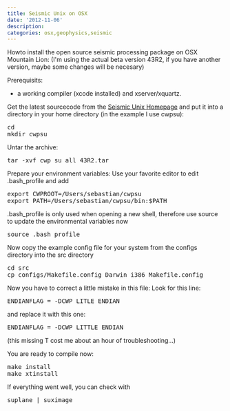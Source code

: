 ```yaml
---
title: Seismic Unix on OSX
date: '2012-11-06'
description:
categories: osx,geophysics,seismic
---
```


Howto install the open source seismic processing package on OSX Mountain Lion:
(I'm using the actual beta version 43R2, if you have another version, maybe some changes will be necesary)

Prerequisits:
* a working compiler (xcode installed) and xserver/xquartz.


Get the latest sourcecode from the [Seismic Unix Homepage](http://www.cwp.mines.edu/cwpcodes/) and put it into a directory in your home directory (in the example I use cwpsu):

<pre class="prettyprint">
cd
mkdir cwpsu
</pre>

Untar the archive:
<pre class="prettyprint">
tar -xvf cwp_su_all_43R2.tar
</pre>

Prepare your environment variables:
Use your favorite editor to edit .bash_profile and add
<pre class="prettyprint">
export CWPROOT=/Users/sebastian/cwpsu
export PATH=/Users/sebastian/cwpsu/bin:$PATH
</pre>

.bash_profile is only used when opening a new shell, therefore use source to update the environmental variables now
<pre class="prettyprint">
source .bash_profile
</pre>

Now copy the example config file for your system from the configs directory into the src directory
<pre class="prettyprint">
cd src
cp configs/Makefile.config_Darwin_i386 Makefile.config
</pre>

Now you have to correct a little mistake in this file: Look for this line:
<pre class="prettyprint">
ENDIANFLAG = -DCWP_LITLE_ENDIAN
</pre>
and replace it with this one:
<pre class="prettyprint">
ENDIANFLAG = -DCWP_LITTLE_ENDIAN
</pre>

(this missing T cost me about an hour of troubleshooting...)

You are ready to compile now:
<pre class="prettyprint">
make install
make xtinstall
</pre>

If everything went well, you can check with 
<pre class="prettyprint">
suplane | suximage
</pre>